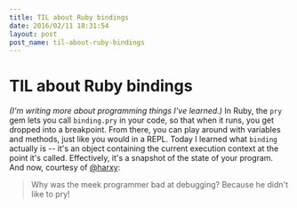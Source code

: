 ```yaml
---
title: TIL about Ruby bindings
date: 2016/02/11 18:31:54
layout: post
post_name: til-about-ruby-bindings
---
```

# TIL about Ruby bindings

_(I'm writing more about programming things I've learned.)_ In Ruby, the `pry` gem lets you call `binding.pry` in your code, so that when it runs, you get dropped into a breakpoint. From there, you can play around with variables and methods, just like you would in a REPL. Today I learned what `binding` actually is -- it's an object containing the current execution context at the point it's called. Effectively, it's a snapshot of the state of your program. And now, courtesy of [@harxy](http://twitter.com/harxy): 

> Why was the meek programmer bad at debugging? Because he didn't like to pry!
